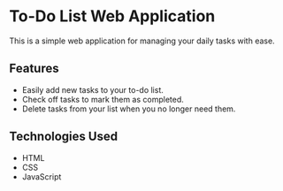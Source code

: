# To-Do List Web Application
This is a simple web application for managing your daily tasks with ease.

## Features
- Easily add new tasks to your to-do list.
- Check off tasks to mark them as completed.
- Delete tasks from your list when you no longer need them.

## Technologies Used
- HTML
- CSS
- JavaScript
